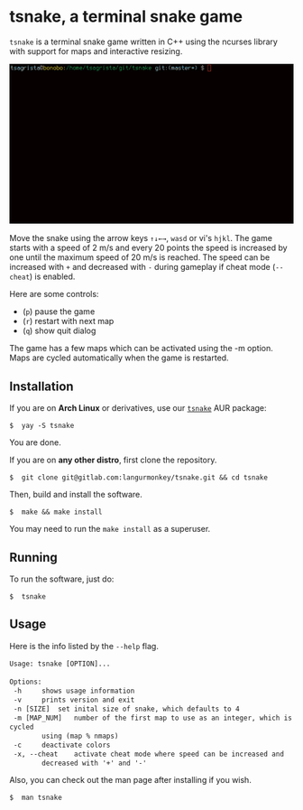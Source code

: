 # tsnake, a terminal snake game

`tsnake` is a terminal snake game written in C++ using the ncurses library with
support for maps and interactive resizing.

![tsnake](https://raw.githubusercontent.com/langurmonkey/tsnake/master/img/tsnake.gif)

Move the snake using the arrow keys `↑↓←→`, `wasd` or vi's `hjkl`.
The game starts with a speed of 2 m/s and every 20 points the speed
is increased by one until the maximum speed of 20 m/s is reached.
The speed can be increased with `+` and decreased with `-` during gameplay if
cheat mode (`--cheat`) is enabled.

Here are some controls:

-  (`p`) pause the game
-  (`r`) restart with next map
-  (`q`) show quit dialog

The game has a few maps which can be activated using the -m option.
Maps are cycled automatically when the game is restarted.

## Installation

If you are on **Arch Linux** or derivatives, use our [`tsnake`](https://aur.archlinux.org/packages/tsnake/) AUR package:

```
$  yay -S tsnake
```
You are done.

If you are on **any other distro**, first clone the repository.

```
$  git clone git@gitlab.com:langurmonkey/tsnake.git && cd tsnake
```

Then, build and install the software.

```
$  make && make install
```

You may need to run the `make install` as a superuser.

## Running

To run the software, just do:

```
$  tsnake
```

## Usage

Here is the info listed by the `--help` flag.

```
Usage: tsnake [OPTION]...

Options:
 -h		shows usage information
 -v		prints version and exit
 -n [SIZE]	set inital size of snake, which defaults to 4
 -m [MAP_NUM]	number of the first map to use as an integer, which is cycled
		using (map % nmaps)
 -c		deactivate colors
 -x, --cheat	activate cheat mode where speed can be increased and
		decreased with '+' and '-'
```

Also, you can check out the man page after installing if you wish.

```
$  man tsnake
```
